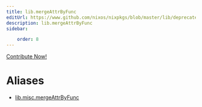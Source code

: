 ```yaml
---
title: lib.mergeAttrByFunc
editUrl: https://www.github.com/nixos/nixpkgs/blob/master/lib/deprecated.nix#L251C21
description: lib.mergeAttrByFunc
sidebar:

    order: 8
---
```


<a href="https://www.github.com/nixos/nixpkgs/blob/master/lib/deprecated.nix#L251C21">Contribute Now!</a>


# Aliases

- [lib.misc.mergeAttrByFunc](/nix-doc-comments/reference/lib/misc/lib-misc-mergeAttrByFunc)


